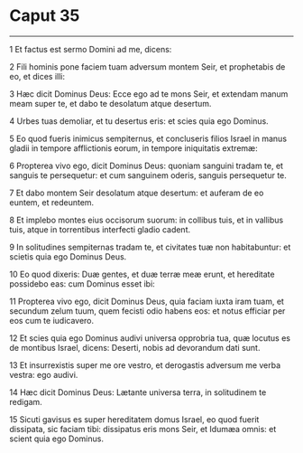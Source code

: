 # Caput 35

***

1 Et factus est sermo Domini ad me, dicens:

2 Fili hominis pone faciem tuam adversum montem Seir, et prophetabis de eo, et dices illi:

3 Hæc dicit Dominus Deus: Ecce ego ad te mons Seir, et extendam manum meam super te, et dabo te desolatum atque desertum.

4 Urbes tuas demoliar, et tu desertus eris: et scies quia ego Dominus.

5 Eo quod fueris inimicus sempiternus, et concluseris filios Israel in manus gladii in tempore afflictionis eorum, in tempore iniquitatis extremæ:

6 Propterea vivo ego, dicit Dominus Deus: quoniam sanguini tradam te, et sanguis te persequetur: et cum sanguinem oderis, sanguis persequetur te.

7 Et dabo montem Seir desolatum atque desertum: et auferam de eo euntem, et redeuntem.

8 Et implebo montes eius occisorum suorum: in collibus tuis, et in vallibus tuis, atque in torrentibus interfecti gladio cadent.

9 In solitudines sempiternas tradam te, et civitates tuæ non habitabuntur: et scietis quia ego Dominus Deus.

10 Eo quod dixeris: Duæ gentes, et duæ terræ meæ erunt, et hereditate possidebo eas: cum Dominus esset ibi:

11 Propterea vivo ego, dicit Dominus Deus, quia faciam iuxta iram tuam, et secundum zelum tuum, quem fecisti odio habens eos: et notus efficiar per eos cum te iudicavero.

12 Et scies quia ego Dominus audivi universa opprobria tua, quæ locutus es de montibus Israel, dicens: Deserti, nobis ad devorandum dati sunt.

13 Et insurrexistis super me ore vestro, et derogastis adversum me verba vestra: ego audivi.

14 Hæc dicit Dominus Deus: Lætante universa terra, in solitudinem te redigam.

15 Sicuti gavisus es super hereditatem domus Israel, eo quod fuerit dissipata, sic faciam tibi: dissipatus eris mons Seir, et Idumæa omnis: et scient quia ego Dominus.


